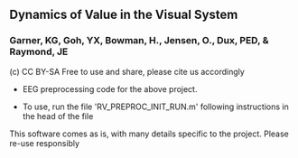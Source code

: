 ## Dynamics of Value in the Visual System  
### Garner, KG, Goh, YX, Bowman, H., Jensen, O., Dux, PED, & Raymond, JE  
  
(c) CC BY-SA Free to use and share, please cite us accordingly  
  

- EEG preprocessing code for the above project.

- To use, run the file 'RV_PREPROC_INIT_RUN.m' following instructions in the head of the file  

This software comes as is, with many details specific to the project. Please re-use responsibly 


 